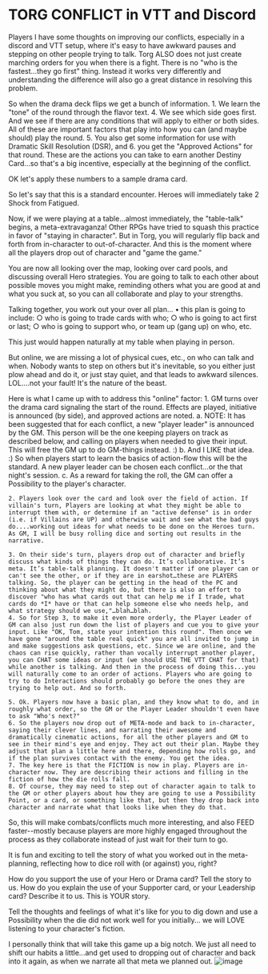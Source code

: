 
# TORG CONFLICT in VTT and Discord

Players I have some thoughts on improving our conflicts, especially in a discord and VTT setup, where it's easy to have awkward pauses and stepping on other people trying to talk. Torg ALSO does not just create marching orders for you when there is a fight. There is no "who is the fastest...they go first" thing. Instead it works very differently and understanding the difference will also go a great distance in resolving this problem.

So when the drama deck flips we get a bunch of information. 
	1. We learn the "tone" of the round through the flavor text. 
	4. We see which side goes first. And we see if there are any conditions that will apply to either or both sides. All of these are important factors that play into how you can (and maybe should) play the round. 
	5. You also get some information for use with Dramatic Skill Resolution (DSR), and 
	6. you get the "Approved Actions" for that round. These are the actions you can take to earn another Destiny Card...so that's a big incentive, especially at the beginning of the conflict.

OK let's apply these numbers to a sample drama card.

	

So let's say that this is a standard encounter. Heroes will immediately take 2 Shock from Fatigued.

Now, if we were playing at a table...almost immediately, the "table-talk" begins, a meta-extravaganza! Other RPGs have tried to squash this practice in favor of "staying in character". But in Torg, you will regularly flip back and forth from in-character to out-of-character. And this is the moment where all the players drop out of character and "game the game."

You are now all looking over the map, looking over card pools, and discussing overall Hero strategies. You are going to talk to each other about possible moves you might make, reminding others what you are good at and what you suck at, so you can all collaborate and play to your strengths.

Talking together, you work out your over all plan...
	• this plan is going to include:
		○ who is going to trade cards with who; 
		○ who is going to act first or last; 
		○ who is going to support who, or team up (gang up) on who, etc.

This just would happen naturally at my table when playing in person. 

But online, we are missing a lot of physical cues, etc., on who can talk and when. Nobody wants to step on others but it's inevitable, so you either just plow ahead and do it, or just stay quiet, and that leads to awkward silences. LOL....not your fault! It's the nature of the beast.

Here is what I came up with to address this "online" factor: 
	1. GM turns over the drama card signaling the start of the round. Effects are played, initiative is announced (by side), and approved actions are noted.
		a. NOTE: It has been suggested that for each conflict, a new "player leader" is announced by the GM. This person will be the one keeping players on track as described below, and calling on players when needed to give their input. This will free the GM up to do GM-things instead. :)
		b. And I LIKE that idea. :) So when players start to learn the basics of action-flow this will be the standard. A new player leader can be chosen each conflict…or the that night's session.
		c. As a reward for taking the roll, the GM can offer a Possibility to the player's character.

	2. Players look over the card and look over the field of action. If villain's turn, Players are looking at what they might be able to interrupt them with, or determine if an "active defense" is in order (i.e. if Villains are UP) and otherwise wait and see what the bad guys do....working out ideas for what needs to be done on the Heroes turn. As GM, I will be busy rolling dice and sorting out results in the narrative.

	3. On their side's turn, players drop out of character and briefly discuss what kinds of things they can do. It’s collaborative. It’s meta. It’s table-talk planning. It doesn't matter if one player can or can't see the other, or if they are in earshot…these are PLAYERS talking. So, the player can be getting in the head of the PC and thinking about what they might do, but there is also an effort to discover "who has what cards out that can help me if I trade, what cards do *I* have or that can help someone else who needs help, and what strategy should we use,"…blah…blah.
	4. So for Step 3, to make it even more orderly, the Player Leader of GM can also just run down the list of players and cue you to give your input. Like "OK, Tom, state your intention this round". Then once we have gone "around the table real quick" you are all invited to jump in and make suggestions ask questions, etc. Since we are online, and the chaos can rise quickly, rather than vocally interrupt another player, you can CHAT some ideas or input (we should USE THE VTT CHAT for that) while another is talking. And then in the process of doing this...you will naturally come to an order of actions. Players who are going to try to do Interactions should probably go before the ones they are trying to help out. And so forth.
 
	5. Ok. Players now have a basic plan, and they know what to do, and in roughly what order, so the GM or the Player Leader shouldn't even have to ask "Who's next?"
	6. So the players now drop out of META-mode and back to in-character, saying their clever lines, and narrating their awesome and dramatically cinematic actions, for all the other players and GM to see in their mind's eye and enjoy. They act out their plan. Maybe they adjust that plan a little here and there, depending how rolls go, and if the plan survives contact with the enemy. You get the idea.
	7. The key here is that the FICTION is now in play. Players are in-character now. They are describing their actions and filling in the fiction of how the die rolls fall.
	8. Of course, they may need to step out of character again to talk to the GM or other players about how they are going to use a Possibility Point, or a card, or something like that, but then they drop back into character and narrate what that looks like when they do that.
	
So, this will make combats/conflicts much more interesting, and also FEED faster--mostly because players are more highly engaged throughout the process as they collaborate instead of just wait for their turn to go.

It is fun and exciting to tell the story of what you worked out in the meta-planning, reflecting how to dice roll with (or against) you, right? 

How do you support the use of your Hero or Drama card? Tell the story to us.
How do you explain the use of your Supporter card, or your Leadership card? Describe it to us. This is YOUR story.

Tell the thoughts and feelings of what it's like for you to dig down and use a Possibility when the die did not work well for you initially... we will LOVE listening to your character's fiction. 

I personally think that will take this game up a big notch. We just all need to shift our habits a little...and get used to dropping out of character and back into it again, as when we narrate all that meta we planned out.
![image](https://github.com/GameKn1ght/GameKn1ght.github.io/assets/38305774/53fceac9-bcd3-41ef-88a8-d3a5993617ec)
